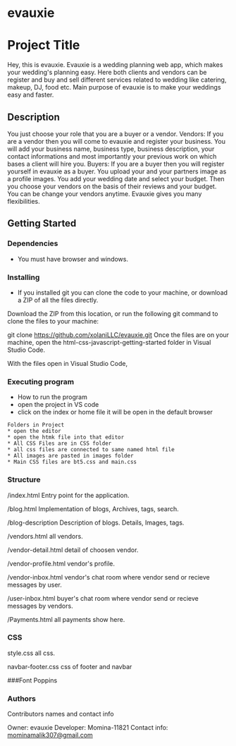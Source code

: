 # evauxie
# Project Title

Hey, this is evauxie.
Evauxie is a wedding planning web app, which makes your wedding's planning easy. Here both clients and vendors can be register and buy and sell different services related to wedding like catering, makeup, DJ, food etc.
Main purpose of evauxie is to make your weddings easy and faster.

## Description

You just choose your role that you are a buyer or a vendor. 
Vendors:
If you are a vendor then you will come to evauxie and register your business. You will add your business name, business type, business description, your contact informations and most importantly your previous work on which bases a client will hire you.
Buyers:
If you are a buyer then you will register yourself in evauxie as a buyer. You upload your and your partners image as a profile images. You add your wedding date and select your budget. Then you choose your vendors on the basis of their reviews and your budget.
You can be change your vendors anytime. Evauxie gives you many flexibilities.

## Getting Started

### Dependencies

* You must have browser and windows.

### Installing

* If you installed git you can clone the code to your machine, or download a ZIP of all the files directly.

Download the ZIP from this location, or run the following git command to clone the files to your machine:

git clone https://github.com/xolaniLLC/evauxie.git
Once the files are on your machine, open the html-css-javascript-getting-started folder in Visual Studio Code.

With the files open in Visual Studio Code,

### Executing program

* How to run the program
* open the project in VS code
* click on the index or home file it will be open in the default browser
```
Folders in Project
* open the editor
* open the htmk file into that editor
* All CSS Files are in CSS folder
* all css files are connected to same named html file
* All images are pasted in images folder
* Main CSS files are bt5.css and main.css
```
### Structure
/index.html Entry point for the application.

/blog.html Implementation of blogs, Archives, tags, search.

/blog-description Description of blogs. Details, Images, tags.

/vendors.html all vendors. 

/vendor-detail.html detail of choosen vendor.

/vendor-profile.html vendor's profile.

/vendor-inbox.html vendor's chat room where vendor send or recieve messages by user.

/user-inbox.html   buyer's chat room where vendor send or recieve messages by vendors.

/Payments.html all payments show here.

### CSS

style.css all css.

navbar-footer.css css of footer and navbar

###Font
Poppins


### Authors

Contributors names and contact info

Owner: evauxie
Developer: Momina-11821
Contact info: mominamalik307@gmail.com

